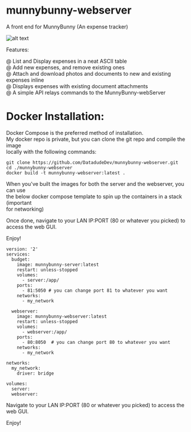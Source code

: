 # munnybunny-webserver
A front end for MunnyBunny (An expense tracker) 

![alt text](https://datadude.dev/wp-content/uploads/2023/10/00002-2207509569.png)



Features:

@ List and Display expenses in a neat ASCII table  
@ Add new expenses, and remove existing ones  
@ Attach and download photos and documents to new and existing expenses inline  
@ Displays expenses with existing document attachments  
@ A simple API relays commands to the MunnyBunny-webServer  



# Docker Installation: 

Docker Compose is the preferred method of installation.  
My docker repo is private, but you can clone the git repo and compile the image  
locally with the following commands: 

```
git clone https://github.com/DatadudeDev/munnybunny-webserver.git
cd ./munnybunny-webserver
docker build -t munnybunny-webserver:latest .
```

When you've built the images for both the server and the webserver, you can use  
the below docker compose template to spin up the containers in a stack (important  
for networking) 

Once done, navigate to your LAN IP:PORT (80 or whatever you picked) to access the web GUI.

Enjoy!

```
version: '2'
services:
  budget:
    image: munnybunny-server:latest
    restart: unless-stopped
    volumes:
      - server:/app/
    ports:
      - 81:5050 # you can change port 81 to whatever you want
    networks:
      - my_network

  webserver:
    image: munnybunny-webserver:latest
    restart: unless-stopped
    volumes:
      - webserver:/app/
    ports:
      - 80:8050  # you can change port 80 to whatever you want
    networks:
      - my_network

networks:
  my_network:
    driver: bridge

volumes:
  server:
  webserver:

```

Navigate to your LAN IP:PORT (80 or whatever you picked) to access the web GUI. 

Enjoy! 
